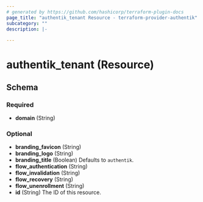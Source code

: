 ```yaml
---
# generated by https://github.com/hashicorp/terraform-plugin-docs
page_title: "authentik_tenant Resource - terraform-provider-authentik"
subcategory: ""
description: |-
  
---
```


# authentik_tenant (Resource)





<!-- schema generated by tfplugindocs -->
## Schema

### Required

- **domain** (String)

### Optional

- **branding_favicon** (String)
- **branding_logo** (String)
- **branding_title** (Boolean) Defaults to `authentik`.
- **flow_authentication** (String)
- **flow_invalidation** (String)
- **flow_recovery** (String)
- **flow_unenrollment** (String)
- **id** (String) The ID of this resource.


